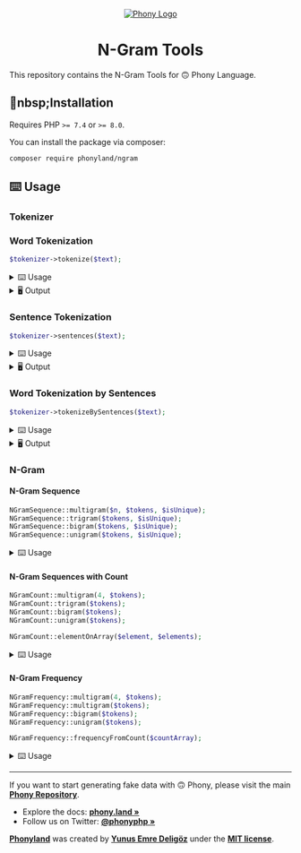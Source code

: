 <div align="center">

[![Phony Logo](https://raw.githubusercontent.com/phonyland/artwork/master/logo.png)](https://github.com/phonyland)

</div>

<div align="center">

# N-Gram Tools

</div>

This repository contains the N-Gram Tools for 🙃&nbsp;Phony Language.

## 🚀nbsp;Installation

Requires PHP `>= 7.4` or `>= 8.0`.

You can install the package via composer:

```console
composer require phonyland/ngram
```

## ⌨️&nbsp;Usage

### Tokenizer

### Word Tokenization
 
```php
$tokenizer->tokenize($text);
```

<details>
  <summary>⌨️&nbsp;Usage</summary>

```php
use Phonyland\NGram\Tokenizer;
use Phonyland\NGram\TokenizerFilter;

$tokenizer = new Tokenizer();
$tokenizer
  ->addWordSeparatorPattern(';')
  ->addWordSeparatorPattern('\s')
  ->addWordFilterRule(TokenizerFilter::NO_SYMBOLS);

$text = 'sample   text;sample;text';

$tokenizer->tokenize($text);
```

</details>

<details>
    <summary>🖥&nbsp;Output</summary>

```php
[
    "sample",
    "text",
    "sample",
    "text",
];
```

</details>

### Sentence Tokenization

```php
$tokenizer->sentences($text);
```

<details>
  <summary>⌨️&nbsp;Usage</summary>

```php
use Phonyland\NGram\Tokenizer;

$tokenizer = new Tokenizer();
$tokenizer
  ->addSentenceSeparatorPattern('.')
  ->addSentenceSeparatorPattern('!')
  ->addSentenceSeparatorPattern('?');

$text = 'Sample Sentence. Sample Sentence! Sample Sentence? Sample Sentence no. 4?! Sample sample sentence... End';

$tokenizer->sentences($text);
```

</details>

<details>
    <summary>🖥&nbsp;Output</summary>

```php
[
    "Sample Sentence.",
    "Sample Sentence!",
    "Sample Sentence?",
    "Sample Sentence no.",
    "4?!",
    "Sample sample sentence...",
    "End",
];
```

</details>

### Word Tokenization by Sentences

```php
$tokenizer->tokenizeBySentences($text);
```

<details>
  <summary>⌨️&nbsp;Usage</summary>

```php
use Phonyland\NGram\Tokenizer;
use Phonyland\NGram\TokenizerFilter;

$tokenizer = new Tokenizer();
$tokenizer
  ->addSentenceSeparatorPattern('.')
  ->addSentenceSeparatorPattern('!')
  ->addSentenceSeparatorPattern('?')
  ->addWordFilterRule(TokenizerFilter::NO_SYMBOLS)
  ->addWordSeparatorPattern(TokenizerFilter::WHITESPACE_SEPARATOR);

$text = 'Sample Sentence. Sample Sentence! Sample Sentence? Sample Sentence no. 4?! Sample sample sentence... End';

$tokenizer->tokenizeBySentences($text);
```

</details>

<details>
    <summary>🖥&nbsp;Output</summary>

```php
[
    ["Sample", "Sentence"],
    ["Sample", "Sentence"],
    ["Sample", "Sentence"],
    ["Sample", "Sentence", "no"],
    ["Sample", "sample", "sentence"],
    ["End"],
];
```

</details>

### N-Gram

#### N-Gram Sequence

```php
NGramSequence::multigram($n, $tokens, $isUnique);
NGramSequence::trigram($tokens, $isUnique);
NGramSequence::bigram($tokens, $isUnique);
NGramSequence::unigram($tokens, $isUnique);
```

<details>
    <summary>⌨️&nbsp;Usage</summary>

```php
use Phonyland\NGram\Tokenizer;
use Phonyland\NGram\NGramSequence;
use Phonyland\NGram\TokenizerFilter;

$tokenizer = new Tokenizer();
$tokenizer->addWordSeparatorPattern(TokenizerFilter::WHITESPACE_SEPARATOR);
$tokens = $tokenizer->tokenize('sample text');

NGramSequence::multigram(4, $tokens);
// ['samp', 'ampl', 'mple', 'text'];

// Generate Unique N-Grams 
NGramSequence::unigram($tokens, true);
// ['s', 'a', 'm', 'p', 'l', 'e', 't', 'x'];
```

</details>

#### N-Gram Sequences with Count

```php
NGramCount::multigram(4, $tokens);
NGramCount::trigram($tokens);
NGramCount::bigram($tokens);
NGramCount::unigram($tokens);

NGramCount::elementOnArray($element, $elements);
```

<details>
    <summary>⌨️&nbsp;Usage</summary>

```php
use Phonyland\NGram\Tokenizer;
use Phonyland\NGram\NGramCount;

$tokenizer = new Tokenizer();
$tokenizer->addWordSeparatorPattern(TokenizerFilter::WHITESPACE_SEPARATOR);
$tokens = $tokenizer->tokenize('sample text');

NGramCount::multigram(4, $tokens);
// [
//     'samp' => 1,
//     'ampl' => 1,
//     'mple' => 1,
//     'text' => 1,
// ];
```

</details>

#### N-Gram Frequency

```php
NGramFrequency::multigram(4, $tokens);
NGramFrequency::multigram($tokens);
NGramFrequency::bigram($tokens);
NGramFrequency::unigram($tokens);

NGramFrequency::frequencyFromCount($countArray);
```

<details>
    <summary>⌨️&nbsp;Usage</summary>

```php
use Phonyland\NGram\Tokenizer;
use Phonyland\NGram\NGramFrequency;
use Phonyland\NGram\TokenizerFilter;

$tokenizer = new Tokenizer();
$tokenizer->addWordSeparatorPattern(TokenizerFilter::WHITESPACE_SEPARATOR);
$tokenizer->addWordFilterRule(TokenizerFilter::ALPHABETICAL);
$tokens = $tokenizer->tokenize('bombadil! bombadillo!');

NGramFrequency::multigram(4, $tokens);
//[
//    'bomb' => 0.16666666666666666,
//    'omba' => 0.16666666666666666,
//    'mbad' => 0.16666666666666666,
//    'badi' => 0.16666666666666666,
//    'adil' => 0.16666666666666666,
//    'dill' => 0.08333333333333333,
//    'illo' => 0.08333333333333333,
//]
```

</details>

---

If you want to start generating fake data with 🙃&nbsp;Phony, please visit the main **[Phony Repository](https://github.com/phonyland/phony)**.

- Explore the docs: **[phony.land »](https://phony.land/)**
- Follow us on Twitter: **[@phonyphp »](https://twitter.com/phonyphp)**

**[Phonyland](https://github.com/phonyland)** was created by **[Yunus Emre Deligöz](https://twitter.com/yedeligoez)** under the **[MIT license](https://opensource.org/licenses/MIT)**.
